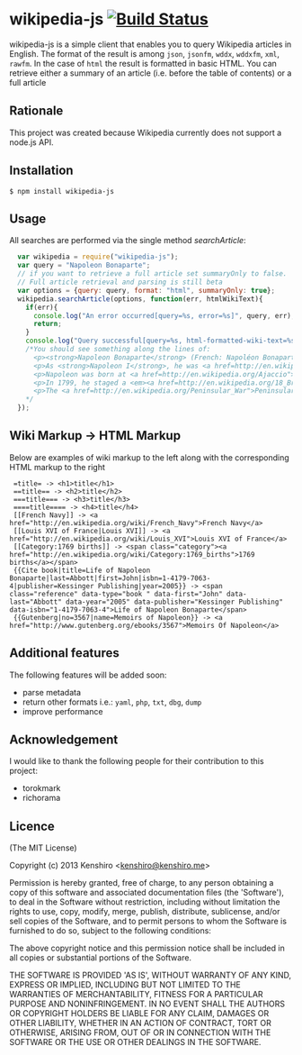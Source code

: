 # wikipedia-js [![Build Status](https://travis-ci.org/kenshiro-o/wikipedia-js.png?branch=master)](https://travis-ci.org/kenshiro-o/wikipedia-js)

  wikipedia-js is a simple client that enables you to query Wikipedia articles in English. 
  The format of the result is among `json`, `jsonfm`, `wddx`, `wddxfm`, `xml`, `rawfm`.
  In the case of `html` the result is formatted in basic HTML. You can retrieve either a summary of an article (i.e. before the table of contents) or a full article

## Rationale

  This project was created because Wikipedia currently does not support a node.js API.

## Installation

    $ npm install wikipedia-js

## Usage
  All searches are performed via the single method *searchArticle*:

  ```js
    var wikipedia = require("wikipedia-js");
    var query = "Napoleon Bonaparte";
    // if you want to retrieve a full article set summaryOnly to false.
    // Full article retrieval and parsing is still beta
    var options = {query: query, format: "html", summaryOnly: true};
    wikipedia.searchArticle(options, function(err, htmlWikiText){
      if(err){
        console.log("An error occurred[query=%s, error=%s]", query, err);
        return;
      }
      console.log("Query successful[query=%s, html-formatted-wiki-text=%s]", query, htmlWikiText);
      /*You should see something along the lines of:
        <p><strong>Napoleon Bonaparte</strong> (French: Napoléon Bonaparte [napoleɔ̃ bɔnɑpaʁt], Italian: Napoleone Buonaparte; 15 August 1769&nbsp;– 5 May 1821) was a French military and political leader who rose to prominence during the latter stages of the <a href=http://en.wikipedia.org/French_Revolution">French Revolution</a> and its associated <a href=http://en.wikipedia.org/French_Revolutionary_Wars">wars</a> in Europe.</p>
        <p>As <strong>Napoleon I</strong>, he was <a href=http://en.wikipedia.org/Emperor_of_the_French">Emperor of the French</a> from 1804 to 1815. His legal reform, the <a href=http://en.wikipedia.org/Napoleonic_Code">Napoleonic Code</a>, has been a major influence on many <a href=http://en.wikipedia.org/Civil_law_(legal_system)">civil law</a> jurisdictions worldwide, but he is best remembered for his role in the wars led against France by a series of coalitions, the so-called <a href=http://en.wikipedia.org/Napoleonic_Wars">Napoleonic Wars</a>. He established hegemony over most of continental Europe and sought to spread the ideals of the French Revolution, while consolidating an <a href=http://en.wikipedia.org/First_French_Empire">imperial monarchy</a> which restored aspects of the deposed <em><a href=http://en.wikipedia.org/Ancien_Régime">Ancien Régime</a>.</em> Due to his success in these wars, often against numerically superior enemies, he is generally regarded as one of the greatest military commanders of all time, and his campaigns are studied at military academies worldwide.(ref: Schom 1998)</p>
        <p>Napoleon was born at <a href=http://en.wikipedia.org/Ajaccio">Ajaccio</a> in <a href=http://en.wikipedia.org/Corsica">Corsica</a> in a family of <a href=http://en.wikipedia.org/Nobility_of_Italy">noble Italian</a> ancestry which had settled Corsica in the 16th century. He trained as an artillery officer in mainland France. He rose to prominence under the <a href=http://en.wikipedia.org/French_First_Republic">French First Republic</a> and led successful campaigns against the <a href=http://en.wikipedia.org/First_Coalition">First</a> and <a href=http://en.wikipedia.org/War_of_the_Second_Coalition">Second</a> Coalitions arrayed against France. He led a successful invasion of the Italian peninsula.</p>
        <p>In 1799, he staged a <em><a href=http://en.wikipedia.org/18_Brumaire">coup d</em>état</a> and installed himself as <a href=http://en.wikipedia.org/First_Consul">First Consul</a>; five years later the French Senate proclaimed him emperor, following a <a href=http://en.wikipedia.org/plebiscite">plebiscite</a> in his favour. In the first decade of the 19th century, the <a href=http://en.wikipedia.org/First_French_Empire">French Empire</a> under Napoleon engaged in a series of conflicts—the Napoleonic Wars—that involved every major European power.(ref: Schom 1998) After a streak of victories, France secured a dominant position in continental Europe, and Napoleon maintained the French <a href=http://en.wikipedia.org/sphere_of_influence">sphere of influence</a> through the formation of extensive alliances and the appointment of friends and family members to rule other European countries as French <a href=http://en.wikipedia.org/client_state">client state</a>s.</p>
        <p>The <a href=http://en.wikipedia.org/Peninsular_War">Peninsular War</a> and 1812 <a href=http://en.wikipedia.org/French_invasion_of_Russia">French invasion of Russia</a> marked turning points in Napoleons fortunes. His <a href=http://en.wikipedia.org/Grande_Armée">Grande Armée</a> was badly damaged in the campaign and never fully recovered. In 1813, the <a href=http://en.wikipedia.org/Sixth_Coalition">Sixth Coalition</a> defeated his forces <a href=http://en.wikipedia.org/Battle_of_Leipzig">at Leipzig</a>; the following year the Coalition invaded France, forced Napoleon to abdicate and exiled him to the island of <a href=http://en.wikipedia.org/Elba">Elba</a>. Less than a year later, he escaped Elba and returned to power, but was defeated at the <a href=http://en.wikipedia.org/Battle_of_Waterloo">Battle of Waterloo</a> in June 1815. Napoleon spent the last six years of his life in confinement by the British on the island of <a href=http://en.wikipedia.org/Saint_Helena">Saint Helena</a>. An autopsy concluded he died of <a href=http://en.wikipedia.org/stomach_cancer">stomach cancer</a>, but there has been some debate about the cause of his death, as some scholars have speculated that he was a victim of <a href=http://en.wikipedia.org/arsenic_poisoning">arsenic poisoning</a>.</p>
      */
    });
  ```

## Wiki Markup -> HTML Markup
  Below are examples of wiki markup to the left along with the corresponding HTML markup to the right

     =title= -> <h1>title</h1>
     ==title== -> <h2>title</h2>
     ===title=== -> <h3>title</h3>
     ====title==== -> <h4>title</h4>
     [[French Navy]] -> <a href="http://en.wikipedia.org/wiki/French_Navy">French Navy</a>
     [[Louis XVI of France|Louis XVI]] -> <a href="http://en.wikipedia.org/wiki/Louis_XVI">Louis XVI of France</a>
     [[Category:1769 births]] -> <span class="category"><a href="http://en.wikipedia.org/wiki/Category:1769_births">1769 births</a></span>
     {{Cite book|title=Life of Napoleon Bonaparte|last=Abbott|first=John|isbn=1-4179-7063-4|publisher=Kessinger Publishing|year=2005}} -> <span class="reference" data-type="book " data-first="John" data-last="Abbott" data-year="2005" data-publisher="Kessinger Publishing" data-isbn="1-4179-7063-4">Life of Napoleon Bonaparte</span>
     {{Gutenberg|no=3567|name=Memoirs of Napoleon}} -> <a href="http://www.gutenberg.org/ebooks/3567">Memoirs Of Napoleon</a>


## Additional features

  The following features will be added soon:
  - parse metadata
  - return other formats i.e.: `yaml`, `php`, `txt`, `dbg`, `dump`
  - improve performance

## Acknowledgement
  I would like to thank the following people for their contribution to this project:
  - torokmark
  - richorama

## Licence

(The MIT License)

Copyright (c) 2013 Kenshiro &lt;kenshiro@kenshiro.me&gt;

Permission is hereby granted, free of charge, to any person obtaining
a copy of this software and associated documentation files (the
'Software'), to deal in the Software without restriction, including
without limitation the rights to use, copy, modify, merge, publish,
distribute, sublicense, and/or sell copies of the Software, and to
permit persons to whom the Software is furnished to do so, subject to
the following conditions:

The above copyright notice and this permission notice shall be
included in all copies or substantial portions of the Software.

THE SOFTWARE IS PROVIDED 'AS IS', WITHOUT WARRANTY OF ANY KIND,
EXPRESS OR IMPLIED, INCLUDING BUT NOT LIMITED TO THE WARRANTIES OF
MERCHANTABILITY, FITNESS FOR A PARTICULAR PURPOSE AND NONINFRINGEMENT.
IN NO EVENT SHALL THE AUTHORS OR COPYRIGHT HOLDERS BE LIABLE FOR ANY
CLAIM, DAMAGES OR OTHER LIABILITY, WHETHER IN AN ACTION OF CONTRACT,
TORT OR OTHERWISE, ARISING FROM, OUT OF OR IN CONNECTION WITH THE
SOFTWARE OR THE USE OR OTHER DEALINGS IN THE SOFTWARE.
